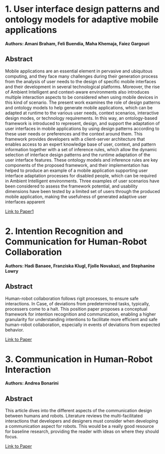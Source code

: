 # 1. User interface design patterns and ontology models for adaptive mobile applications
**Authors: Amani Braham, Feli Buendia, Maha Khemaja, Faiez Gargouri**   
## **Abstract**
Mobile applications are an essential element in pervasive and ubiquitous computing, and they face many challenges during their
generation process from the analysis of user needs to the design of specific mobile interfaces and their development in several
technological platforms. Moreover, the rise of Ambient Intelligent and context-aware environments also introduces multiple
interaction aspects to be considered when using mobile devices in this kind of scenario. The present work examines the
role of design patterns and ontology models to help generate mobile applications, which can be adapted at
runtime to the various user needs, context scenarios, interactive design modes, or technology requirements. In this way,
an ontology-based framework is introduced to represent, design, and support the adaptation of user interfaces in mobile applications by using design patterns according to these user needs or preferences and the context around them. This framework
provides developers with a client-server architecture that enables access to an expert knowledge base of user, context, and
pattern information together with a set of inference rules, which allow the dynamic selection of interface design patterns and the
runtime adaptation of the user interface features. These ontology models and inference rules are key components of the proposed
framework, and their implementation has helped to produce an example of a mobile application supporting user interface adaptation processes for disabled people, which can be required in Ambient Intelligent environments. Three examples of user
scenarios have been considered to assess the framework potential, and usability dimensions have been tested by a limited set
of users through the produced mobile application, making the usefulness of generated adaptive user interfaces apparent

[Link to Paper1](https://link.springer.com/article/10.1007/s00779-020-01481-5)

# 2. Intention Recognition and Communication for Human-Robot Collaboration
**Authors: Hadi Banaee, Franziska Klugl, Fjolle Novakazi, and Stephanine Lowry**   
## **Abstract**
Human-robot collaboration follows rigit processes, to ensure safe interactions. In Case, of deviations from predetermined tasks, typically, processers come to a halt. This position paper proposes a conceptual framework for intention recognition and communication, enabling a higher granularity for understanding intentions to facilitate more efficient and safe human-robot collaboration, especially in events of deviations from expected behavior. 

 [Link to Paper](https://drive.google.com/file/d/1MQMKhOqrFc0SAPWzoDgs-1FqkAnQBrxJ/view?usp=sharing)
 
# 3. Communication in Human-Robot Interaction
**Authors: Andrea Bonarini**   
## **Abstract**
This article dives into the different aspects of the communication design between humans and robots. Literature reviews the multi-facilitated interactions that developers and designers must consider when developing a communication aspect for robots. This would be a really good resource for baseline research, providing the reader with ideas on where they should focus. 

[Link to Paper](https://link.springer.com/article/10.1007/s43154-020-00026-1)




